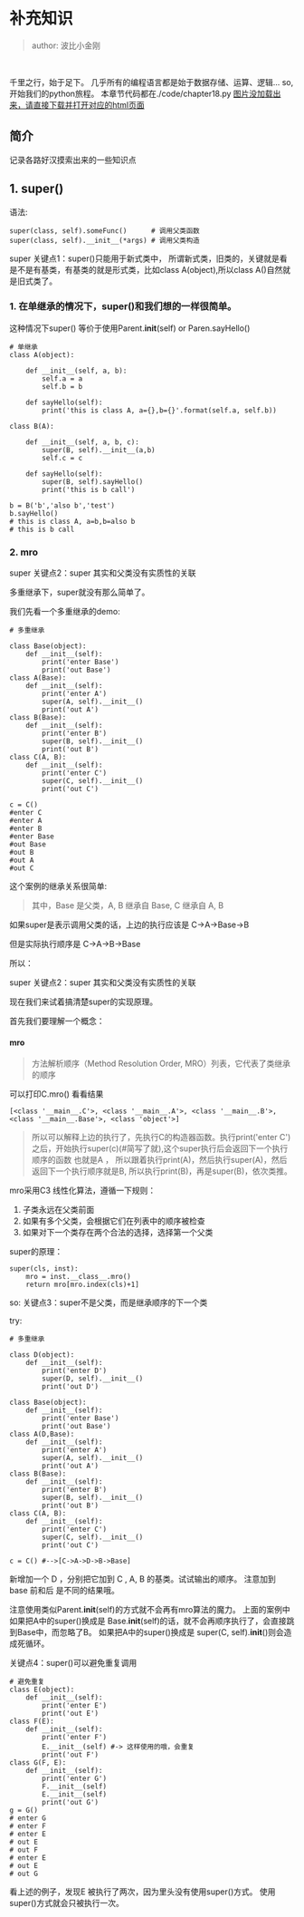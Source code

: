 # 补充知识
>author: 波比小金刚

<br/>

千里之行，始于足下。
几乎所有的编程语言都是始于数据存储、运算、逻辑...
so, 开始我们的python旅程。
本章节代码都在./code/chapter18.py
<a href="#">图片没加载出来，请直接下载并打开对应的html页面</a>

## 简介

记录各路好汉摸索出来的一些知识点


## 1. super()

语法:

```
super(class, self).someFunc()      # 调用父类函数
super(class, self).__init__(*args) # 调用父类构造
```

<a>super 关键点1：super()只能用于新式类中</a>，
所谓新式类，旧类的，关键就是看是不是有基类，有基类的就是形式类，比如class A(object),所以class A()自然就是旧式类了。

### 1. 在单继承的情况下，super()和我们想的一样很简单。

这种情况下super() 等价于使用Parent.__init__(self) or Paren.sayHello()

```
# 单继承
class A(object):

    def __init__(self, a, b):
        self.a = a
        self.b = b

    def sayHello(self):
        print('this is class A, a={},b={}'.format(self.a, self.b))

class B(A):

    def __init__(self, a, b, c):
        super(B, self).__init__(a,b)
        self.c = c

    def sayHello(self):
        super(B, self).sayHello() 
        print('this is b call')

b = B('b','also b','test')
b.sayHello() 
# this is class A, a=b,b=also b
# this is b call
```

### 2. mro

<a>super 关键点2：super 其实和父类没有实质性的关联</a><br/>


多重继承下，super就没有那么简单了。

我们先看一个多重继承的demo:

```
# 多重继承

class Base(object):
    def __init__(self):
        print('enter Base')
        print('out Base')
class A(Base):
    def __init__(self):
        print('enter A')
        super(A, self).__init__()
        print('out A')
class B(Base):
    def __init__(self):
        print('enter B')
        super(B, self).__init__()
        print('out B')
class C(A, B):
    def __init__(self):
        print('enter C')
        super(C, self).__init__()
        print('out C')

c = C()
#enter C
#enter A
#enter B
#enter Base
#out Base
#out B
#out A
#out C
```

这个案例的继承关系很简单:
>其中，Base 是父类，A, B 继承自 Base, C 继承自 A, B

如果super是表示调用父类的话，上边的执行应该是 C->A->Base->B

但是实际执行顺序是 C->A->B->Base

所以：

<a>super 关键点2：super 其实和父类没有实质性的关联</a><br/>

现在我们来试着搞清楚super的实现原理。

首先我们要理解一个概念：

#### mro

>方法解析顺序（Method Resolution Order, MRO）列表，它代表了类继承的顺序

可以打印C.mro() 看看结果
```
[<class '__main__.C'>, <class '__main__.A'>, <class '__main__.B'>, <class '__main__.Base'>, <class 'object'>]
```

>所以可以解释上边的执行了，先执行C的构造器函数。执行print('enter C')之后，开始执行super(c)(#简写了就),这个super执行后会返回下一个执行顺序的函数 也就是A ， 所以跟着执行print(A)，然后执行super(A)，然后返回下一个执行顺序就是B,
所以执行print(B)，再是super(B)，依次类推。

mro采用C3 线性化算法，遵循一下规则：
1. 子类永远在父类前面
2. 如果有多个父类，会根据它们在列表中的顺序被检查
3. 如果对下一个类存在两个合法的选择，选择第一个父类

super的原理：

```
super(cls, inst):
    mro = inst.__class__.mro()
    return mro[mro.index(cls)+1]
```

so:
<a>关键点3：super不是父类，而是继承顺序的下一个类</a>

try:

```
# 多重继承

class D(object):
    def __init__(self):
        print('enter D')
        super(D, self).__init__()
        print('out D')

class Base(object):
    def __init__(self):
        print('enter Base')
        print('out Base')
class A(D,Base):
    def __init__(self):
        print('enter A')
        super(A, self).__init__()
        print('out A')
class B(Base):
    def __init__(self):
        print('enter B')
        super(B, self).__init__()
        print('out B')
class C(A, B):
    def __init__(self):
        print('enter C')
        super(C, self).__init__()
        print('out C')

c = C() #-->[C->A->D->B->Base]
```

新增加一个 D ，分别把它加到 C , A, B 的基类。试试输出的顺序。
注意加到 base 前和后 是不同的结果哦。

注意使用类似Parent.__init__(self)的方式就不会再有mro算法的魔力。
上面的案例中如果把A中的super()换成是 Base.__init__(self)的话，就不会再顺序执行了，会直接跳到Base中，而忽略了B。
如果把A中的super()换成是 super(C, self).__init__()则会造成死循环。

<a>关键点4：super()可以避免重复调用</a>

```
# 避免重复
class E(object):
    def __init__(self):
        print('enter E')
        print('out E')
class F(E):
    def __init__(self):
        print('enter F')
        E.__init__(self) #-> 这样使用的哦，会重复
        print('out F')
class G(F, E):
    def __init__(self):
        print('enter G')
        F.__init__(self)
        E.__init__(self)
        print('out G')
g = G()
# enter G
# enter F
# enter E
# out E
# out F
# enter E
# out E
# out G
```

看上述的例子，发现E 被执行了两次，因为里头没有使用super()方式。
使用super()方式就会只被执行一次。